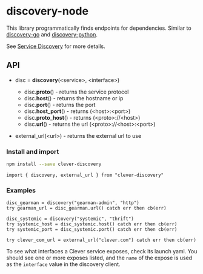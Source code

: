 # discovery-node

This library programmatically finds endpoints for dependencies. Similar to [discovery-go](https://github.com/Clever/discovery-go) and [discovery-python](https://github.com/Clever/discovery-python).

See [Service Discovery](https://clever.atlassian.net/wiki/spaces/ENG/pages/116686857/Discovery) for more details.

## API

- disc = **discovery**(\<service\>, \<interface\>)
  - disc.**proto**() - returns the service protocol
  - disc.**host**() - returns the hostname or ip
  - disc.**port**() - returns the port
  - disc.**host_port**() - returns (\<host\>:\<port\>)
  - disc.**proto_host**() - returns (\<proto\>://\<host\>)
  - disc.**url**() - returns the url (\<proto\>://\<host\>:\<port\>)

- external_url(\<url\>) - returns the external url to use

### Install and import

```bash
npm install --save clever-discovery
```

```node
import { discovery, external_url } from "clever-discovery"
```

### Examples

```node
disc_gearman = discovery("gearman-admin", "http")
try gearman_url = disc_gearman.url() catch err then cb(err)

disc_systemic = discovery("systemic", "thrift")
try systemic_host = disc_systemic.host() catch err then cb(err)
try systemic_port = disc_systemic.port() catch err then cb(err)

try clever_com_url = external_url("clever.com") catch err then cb(err)
```

To see what interfaces a Clever service exposes, check its launch yaml. You should see one or more exposes listed, and the `name` of the expose is used as the `interface` value in the discovery client.

